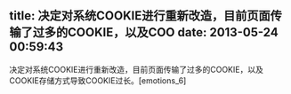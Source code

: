 title: 决定对系统COOKIE进行重新改造，目前页面传输了过多的COOKIE，以及COO
date: 2013-05-24 00:59:43
---

决定对系统COOKIE进行重新改造，目前页面传输了过多的COOKIE，以及COOKIE存储方式导致COOKIE过长。[emotions_6]